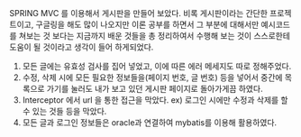 SPRING MVC 를 이용해서 게시판을 만들어 보았다. 비록 게시판이라는 간단한 프로젝트이고, 구글링을 해도 많이 나오지만 이론 공부를 하면서 그 부분에 대해서만 예시코드를 쳐보는 것 보다는 지금까지 배운 것들을 총 정리하여서 수행해 보는 것이 스스로한테 도움이 될 것이라고 생각이 들어 하게되었다.

1. 모든 글에는 유효성 검사를 집어 넣었고, 이에 따른 에러 메세지도 따로 정해주었다.
2. 수정, 삭제 시에 모든 필요한 정보들을(페이지 번호, 글 번호) 등을 넣어서 중간에 목록으로 가기를 눌러도 내가 보고 있던 게시판 페이지로 돌아가게끔 하였다.
3. Interceptor 에서 url 을 통한 접근을 막았다. ex) 로그인 시에만 수정과 삭제를 할 수 있는 것들 등을 막았다.
4. 모든 글과 로그인 정보들은 oracle과 연결하여 mybatis를 이용해 활용하였다.
